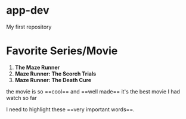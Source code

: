 # app-dev
My first repository

# Favorite Series/Movie

1. **The Maze Runner**
2. **Maze Runner: The Scorch Trials**
3. **Maze Runner: The Death Cure**

the movie is so ==cool== and ==well made== it's the best movie I had watch so far

I need to highlight these ==very important words==.
